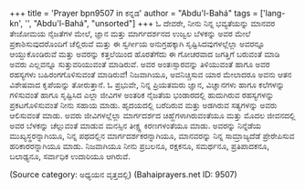 +++
title = 'Prayer bpn9507 in ಕನ್ನಡ'
author = "Abdu'l-Bahá"
tags = ['lang-kn', '', "Abdu'l-Bahá", "unsorted"]
+++
ಓ ದೇವರೇ, ನೀನು ನಿನ್ನ ಭವ್ಯತೆಯನ್ನು ಮಾನವರ ತೇಜೋಮಯ ನೈಜತೆಗಳ ಮೇಲೆ, ಜ್ಞಾನ ಮತ್ತು ಮಾರ್ಗದರ್ಶನದ ಉಜ್ವಲ ಬೆಳಕನ್ನು ಅವರ ಮೇಲೆ ಪ್ರಕಾಶಿಸುವುದರೊಂದಿಗೆ ಚೆಲ್ಲಿರುವೆ ಮತ್ತು ಈ ಸ್ವರ್ಗೀಯ ಅನುಗ್ರಹಕ್ಕಾಗಿ ಸೃಷ್ಟಿಸಿದವುಗಳಲ್ಲೆಲ್ಲಾ ಅವರನ್ನೂ ಆಯ್ದುಕೊಂಡಿರುವೆ ಮತ್ತು ಅವರನ್ನು ಕತ್ತಲೆಯಿಂದ ಹೊರತೆಗೆದು ಈ ಗೋಚರವಾದ ಜಗತ್ತಿಗೆ ಬರುವಂತೆ ಮಾಡಿ ಅವರು ಎಲ್ಲವನ್ನೂ ಸುತ್ತುವರಿಯುವಂತೆ ಮಾಡಿರುವೆ.  ಅವರ ಅಂತಃಸ್ಸಾರವನ್ನು ತಿಳಿಯುವಂತೆ ಹಾಗೂ ಅವರ ರಹಸ್ಯಗಳು ಬಹಿರಂಗಗೊಳಿಸುವಂತೆ ಮಾಡಿರುವೆ! ನಿಜವಾಗಿಯೂ, ಅವನಿಚ್ಚಿಸುವ ಯಾರ ಮೇಲಾದರೂ ಅವನು ಆತನ ವಿಶೇಷವಾದ ಕೃಪೆಯನ್ನು ತೋರುತ್ತಾನೆ. 
ಓ ಪ್ರಭುವೇ, ನಿನ್ನ ಪ್ರಿಯತಮರು ಜ್ಞಾನ, ವಿಚ್ಞಾನಗಳು ಹಾಗೂ ಕಲೆಗಳನ್ನು ಗಳಿಸುವಂತೆ ಹಾಗೂ ಸೃಷ್ಟಿಸಿದ ಎಲ್ಲಾ ಜೀವಿಗಳ ಅಂತರಿಕ ನೈಜತೆಯ ಭಂಡಾರದಲ್ಲಿ ಹುದುಗಿರುವ ರಹಸ್ಯಗಳನ್ನು ಪ್ರಕಟಗೊಳಿಸುವಂತೆ ನೀನು ಸಹಾಯ ಮಾಡು. ಹೃದಯದಲ್ಲಿ ಬರೆದಿರುವ ಮತ್ತು ಅಡಗಿರುವ ಸತ್ಯಗಳನ್ನು ಅವರು ಆಲಿಸುವಂತೆ ಮಾಡು. ಅವರು ಜೀವಿಗಳಲ್ಲೆಲ್ಲಾ ಮಾರ್ಗದರ್ಶದ ಚಿಹ್ಹೆಗಳಾಗಿರುವಂತೆಯೂ ಮತ್ತು ಮೊದಲ ಜೀವನದಲ್ಲಿ ಅವರ ಬೆಳಕನ್ನು ಚೆಲ್ಲುವಂತೆ ಮಾಡುವ ಮನಸ್ಸಿನ ತೀಕ್ಷ್ಣ ಕಿರಣಗಳಂತೆಯೂ ಮಾಡು. ಅವರನ್ನು ನಿನ್ನೆಡೆಯ ಮುಖ್ಯಸ್ಥರನ್ನಾಗಿಯೂ, ನಿನ್ನ ಪಥದಲ್ಲಿನ ಮಾರ್ಗದರ್ಶಕರನ್ನಾಗಿಯೂ, ಮಾನವರನ್ನು ನಿನ್ನ ಸಾಮ್ರಾಜ್ಯದೆಡೆ ಪ್ರೇರೇಪಿಸುವ ಹರಿಕಾರರನ್ನಾಗಿಯೂ ಮಾಡು.  ನಿಜವಾಗಿಯೂ ನೀನು ಪ್ರಬಲನೂ, ರಕ್ಷಕನೂ, ಸಮರ್ಥನೂ, ಪ್ರತಿಪಾದಕನೂ, ಬಲಾಢ್ಯನೂ, ಸರ್ವಾಧಿಕ ಉದಾರಿಯೂ ಆಗಿರುವೆ.

(Source category: ಅಧ್ಯಯನ ವೃತ್ತದಲ್ಲಿ)
(Bahaiprayers.net ID: 9507)
